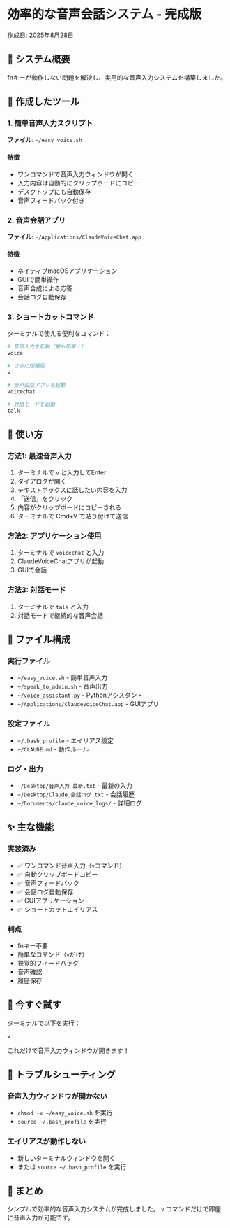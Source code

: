 # 効率的な音声会話システム - 完成版
作成日: 2025年8月28日

## 🎯 システム概要
fnキーが動作しない問題を解決し、実用的な音声入力システムを構築しました。

## 📱 作成したツール

### 1. 簡単音声入力スクリプト
**ファイル**: `~/easy_voice.sh`

#### 特徴
- ワンコマンドで音声入力ウィンドウが開く
- 入力内容は自動的にクリップボードにコピー
- デスクトップにも自動保存
- 音声フィードバック付き

### 2. 音声会話アプリ
**ファイル**: `~/Applications/ClaudeVoiceChat.app`

#### 特徴
- ネイティブmacOSアプリケーション
- GUIで簡単操作
- 音声合成による応答
- 会話ログ自動保存

### 3. ショートカットコマンド

ターミナルで使える便利なコマンド：

```bash
# 音声入力を起動（最も簡単！）
voice

# さらに短縮版
v

# 音声会話アプリを起動
voicechat

# 対話モードを起動
talk
```

## 🎤 使い方

### 方法1: 最速音声入力
1. ターミナルで `v` と入力してEnter
2. ダイアログが開く
3. テキストボックスに話したい内容を入力
4. 「送信」をクリック
5. 内容がクリップボードにコピーされる
6. ターミナルで Cmd+V で貼り付けて送信

### 方法2: アプリケーション使用
1. ターミナルで `voicechat` と入力
2. ClaudeVoiceChatアプリが起動
3. GUIで会話

### 方法3: 対話モード
1. ターミナルで `talk` と入力
2. 対話モードで継続的な音声会話

## 📁 ファイル構成

### 実行ファイル
- `~/easy_voice.sh` - 簡単音声入力
- `~/speak_to_admin.sh` - 音声出力
- `~/voice_assistant.py` - Pythonアシスタント
- `~/Applications/ClaudeVoiceChat.app` - GUIアプリ

### 設定ファイル
- `~/.bash_profile` - エイリアス設定
- `~/CLAUDE.md` - 動作ルール

### ログ・出力
- `~/Desktop/音声入力_最新.txt` - 最新の入力
- `~/Desktop/Claude_会話ログ.txt` - 会話履歴
- `~/Documents/claude_voice_logs/` - 詳細ログ

## ✨ 主な機能

### 実装済み
- ✅ ワンコマンド音声入力（`v`コマンド）
- ✅ 自動クリップボードコピー
- ✅ 音声フィードバック
- ✅ 会話ログ自動保存
- ✅ GUIアプリケーション
- ✅ ショートカットエイリアス

### 利点
- fnキー不要
- 簡単なコマンド（`v`だけ）
- 視覚的フィードバック
- 音声確認
- 履歴保存

## 🚀 今すぐ試す

ターミナルで以下を実行：
```bash
v
```

これだけで音声入力ウィンドウが開きます！

## 📝 トラブルシューティング

### 音声入力ウィンドウが開かない
- `chmod +x ~/easy_voice.sh` を実行
- `source ~/.bash_profile` を実行

### エイリアスが動作しない
- 新しいターミナルウィンドウを開く
- または `source ~/.bash_profile` を実行

## 🎯 まとめ
シンプルで効率的な音声入力システムが完成しました。
`v` コマンドだけで即座に音声入力が可能です。